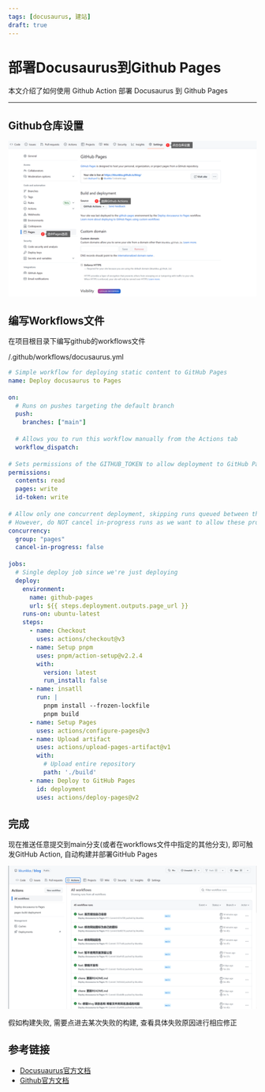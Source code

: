 ```yaml
---
tags: [docusaurus, 建站]
draft: true
---
```

# 部署Docusaurus到Github Pages

本文介绍了如何使用 Github Action 部署 Docusaurus 到 Github Pages

---

## Github仓库设置

![](github_page_set.png)

## 编写Workflows文件

在项目根目录下编写github的workflows文件


/.github/workflows/docusaurus.yml

```yml
# Simple workflow for deploying static content to GitHub Pages
name: Deploy docusaurus to Pages

on:
  # Runs on pushes targeting the default branch
  push:
    branches: ["main"]

  # Allows you to run this workflow manually from the Actions tab
  workflow_dispatch:

# Sets permissions of the GITHUB_TOKEN to allow deployment to GitHub Pages
permissions:
  contents: read
  pages: write
  id-token: write

# Allow only one concurrent deployment, skipping runs queued between the run in-progress and latest queued.
# However, do NOT cancel in-progress runs as we want to allow these production deployments to complete.
concurrency:
  group: "pages"
  cancel-in-progress: false

jobs:
  # Single deploy job since we're just deploying
  deploy:
    environment:
      name: github-pages
      url: ${{ steps.deployment.outputs.page_url }}
    runs-on: ubuntu-latest
    steps:
      - name: Checkout
        uses: actions/checkout@v3
      - name: Setup pnpm
        uses: pnpm/action-setup@v2.2.4
        with:
          version: latest
          run_install: false
      - name: insatll
        run: | 
          pnpm install --frozen-lockfile
          pnpm build
      - name: Setup Pages
        uses: actions/configure-pages@v3
      - name: Upload artifact
        uses: actions/upload-pages-artifact@v1
        with:
          # Upload entire repository
          path: './build'
      - name: Deploy to GitHub Pages
        id: deployment
        uses: actions/deploy-pages@v2

```

## 完成

现在推送任意提交到main分支(或者在workflows文件中指定的其他分支), 即可触发GitHub Action, 自动构建并部署GitHub Pages

![](github_action_success.png)


假如构建失败, 需要点进去某次失败的构建, 查看具体失败原因进行相应修正

## 参考链接
- [Docusuaurus官方文档](https://docusaurus.io/zh-CN/docs/deployment#deploying-to-github-pages)
- [Github官方文档](https://docs.github.com/zh/pages/getting-started-with-github-pages/configuring-a-publishing-source-for-your-github-pages-site#%E4%BD%BF%E7%94%A8%E8%87%AA%E5%AE%9A%E4%B9%89-github-actions-%E5%B7%A5%E4%BD%9C%E6%B5%81%E8%BF%9B%E8%A1%8C%E5%8F%91%E5%B8%83)